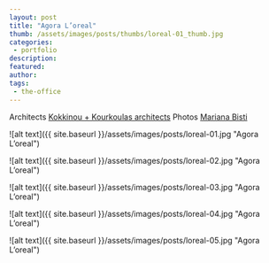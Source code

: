 ```yaml
---
layout: post
title: "Agora L’oreal"
thumb: /assets/images/posts/thumbs/loreal-01_thumb.jpg
categories:
 - portfolio
description:
featured:
author: 
tags:
 - the-office
---
```


<p class="credits">
    <span class="title">Architects</span>
        <span class="contributor"><a href="http://www.kokkinoukourkoulas.com/en/">Kokkinou + Kourkoulas architects</a></span>
    <span class="title">Photos</span>
        <span class="contributor"><a href="https://www.marianabisti.com/">Mariana Bisti</a></span>
</p>

![alt text]({{ site.baseurl }}/assets/images/posts/loreal-01.jpg "Agora L’oreal")

![alt text]({{ site.baseurl }}/assets/images/posts/loreal-02.jpg "Agora L’oreal")

![alt text]({{ site.baseurl }}/assets/images/posts/loreal-03.jpg "Agora L’oreal")

![alt text]({{ site.baseurl }}/assets/images/posts/loreal-04.jpg "Agora L’oreal")

![alt text]({{ site.baseurl }}/assets/images/posts/loreal-05.jpg "Agora L’oreal")
